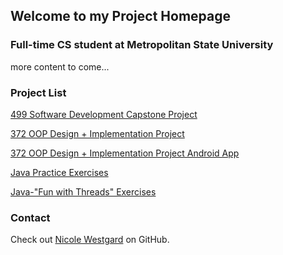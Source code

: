 
## Welcome to my Project Homepage



###  Full-time CS student at Metropolitan State University
more content to come...


 ### Project List 
 
 [499 Software Development Capstone Project](https://github.com/westgardN/499-Capstone-Project)  

 [372 OOP Design + Implementation Project](https://github.com/westgardN/ICS372_group_project)  

 [372 OOP Design + Implementation Project Android App](https://github.com/westgardN/Ics372Android)  

 [Java Practice Exercises](https://github.com/westgardN/24-hours-java)  

 [Java-"Fun with Threads" Exercises](https://github.com/westgardN/440-fun-with-threads)  


###  Contact

 Check out [Nicole Westgard](https://github.com/westgardN) on GitHub.
